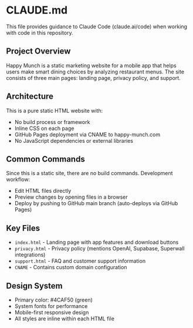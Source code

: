 # CLAUDE.md

This file provides guidance to Claude Code (claude.ai/code) when working with code in this repository.

## Project Overview

Happy Munch is a static marketing website for a mobile app that helps users make smart dining choices by analyzing restaurant menus. The site consists of three main pages: landing page, privacy policy, and support.

## Architecture

This is a pure static HTML website with:
- No build process or framework
- Inline CSS on each page
- GitHub Pages deployment via CNAME to happy-munch.com
- No JavaScript dependencies or external libraries

## Common Commands

Since this is a static site, there are no build commands. Development workflow:
- Edit HTML files directly
- Preview changes by opening files in a browser
- Deploy by pushing to GitHub main branch (auto-deploys via GitHub Pages)

## Key Files

- `index.html` - Landing page with app features and download buttons
- `privacy.html` - Privacy policy (mentions OpenAI, Supabase, Superwall integrations)
- `support.html` - FAQ and customer support information
- `CNAME` - Contains custom domain configuration

## Design System

- Primary color: #4CAF50 (green)
- System fonts for performance
- Mobile-first responsive design
- All styles are inline within each HTML file